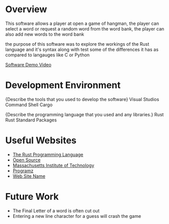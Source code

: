 # Overview



This software allows a player at open a game of hangman, the player can select a word or request a random word from the word bank, the player can also add new words to the word bank

the purpose of this software was to explore the workings of the Rust language and it's syntax along with test some of the differences it has as compared to langauges like C or Python


[Software Demo Video](https://youtu.be/xlyE43aJbW4)

# Development Environment

{Describe the tools that you used to develop the software}
Visual Studios 
Command Shell 
Cargo

{Describe the programming language that you used and any libraries.}
Rust
Rust Standard Packages

# Useful Websites

- [The Rust Programming Language](https://doc.rust-lang.org/book/ch02-00-guessing-game-tutorial.html)
- [Open Source](https://opensource.com/article/23/1/read-write-files-rust)
- [Massachusetts Institute of Technology](https://web.mit.edu/rust-lang_v1.25/arch/amd64_ubuntu1404/share/doc/rust/html/std/io/struct.BufReader.html)
- [Programz](https://www.programiz.com/rust/file-handling)
- [Web Site Name](http://url.link.goes.here)



# Future Work

- The Final Letter of a word is often cut out
- Entering a new line character for a guess will crash the game

